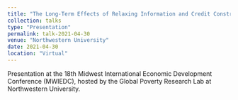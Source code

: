 ```yaml
---
title: "The Long-Term Effects of Relaxing Information and Credit Constraints: Evidence from a Randomized Experiment in Tanzania"
collection: talks
type: "Presentation"
permalink: talk-2021-04-30
venue: "Northwestern University"
date: 2021-04-30
location: "Virtual"
---
```


Presentation at the 18th Midwest International Economic Development Conference (MWIEDC), hosted by the Global Poverty Research Lab at Northwestern University. 
